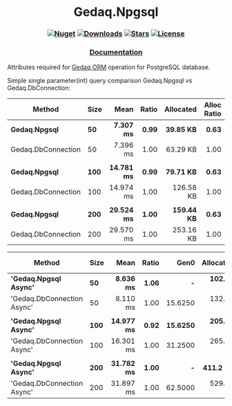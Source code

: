 <h1 align="center">
  <a>Gedaq.Npgsql</a>
</h1>

<h3 align="center">

  [![Nuget](https://img.shields.io/nuget/v/Gedaq.Npgsql?logo=Gedaq.Npgsql)](https://www.nuget.org/packages/Gedaq.Npgsql/)
  [![Downloads](https://img.shields.io/nuget/dt/Gedaq.Npgsql.svg)](https://www.nuget.org/packages/Gedaq.Npgsql/)
  [![Stars](https://img.shields.io/github/stars/SoftStoneDevelop/Gedaq.Npgsql?color=brightgreen)](https://github.com/SoftStoneDevelop/Gedaq.Npgsql/stargazers)
  [![License](https://img.shields.io/badge/license-MIT-blue.svg)](LICENSE)

</h3>

<h3 align="center">
  <a href="https://github.com/SoftStoneDevelop/Gedaq.Npgsql/tree/main/Documentation/Readme.md">Documentation</a>
</h3>

Attributes required for [Gedaq ORM](https://github.com/SoftStoneDevelop/Gedaq) operation for PostgreSQL database.

Simple single parameter(int) query comparison Gedaq.Npgsql vs Gedaq.DbConnection:

|             Method | Size |      Mean | Ratio | Allocated | Alloc Ratio |
|------------------- |----- |----------:|------:|----------:|------------:|
|       **Gedaq.Npgsql** |   **50** |  **7.307 ms** |  **0.99** |  **39.85 KB** |        **0.63** |
| Gedaq.DbConnection |   50 |  7.396 ms |  1.00 |  63.29 KB |        1.00 |
|                    |      |           |       |           |             |
|       **Gedaq.Npgsql** |  **100** | **14.781 ms** |  **0.99** |  **79.71 KB** |        **0.63** |
| Gedaq.DbConnection |  100 | 14.974 ms |  1.00 | 126.58 KB |        1.00 |
|                    |      |           |       |           |             |
|       **Gedaq.Npgsql** |  **200** | **29.524 ms** |  **1.00** | **159.44 KB** |        **0.63** |
| Gedaq.DbConnection |  200 | 29.570 ms |  1.00 | 253.16 KB |        1.00 |

|                     Method | Size |      Mean | Ratio |    Gen0 | Allocated | Alloc Ratio |
|--------------------------- |----- |----------:|------:|--------:|----------:|------------:|
|       **&#39;Gedaq.Npgsql Async&#39;** |   **50** |  **8.636 ms** |  **1.06** |       **-** | **102.89 KB** |        **0.78** |
| &#39;Gedaq.DbConnection Async&#39; |   50 |  8.110 ms |  1.00 | 15.6250 | 132.63 KB |        1.00 |
|                            |      |           |       |         |           |             |
|       **&#39;Gedaq.Npgsql Async&#39;** |  **100** | **14.977 ms** |  **0.92** | **15.6250** | **205.68 KB** |        **0.78** |
| &#39;Gedaq.DbConnection Async&#39; |  100 | 16.301 ms |  1.00 | 31.2500 | 265.07 KB |        1.00 |
|                            |      |           |       |         |           |             |
|       **&#39;Gedaq.Npgsql Async&#39;** |  **200** | **31.782 ms** |  **1.00** |       **-** |  **411.2 KB** |        **0.78** |
| &#39;Gedaq.DbConnection Async&#39; |  200 | 31.897 ms |  1.00 | 62.5000 | 529.95 KB |        1.00 |

